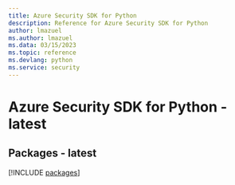 ```yaml
---
title: Azure Security SDK for Python
description: Reference for Azure Security SDK for Python
author: lmazuel
ms.author: lmazuel
ms.data: 03/15/2023
ms.topic: reference
ms.devlang: python
ms.service: security
---
```

# Azure Security SDK for Python - latest
## Packages - latest
[!INCLUDE [packages](security-index.md)]